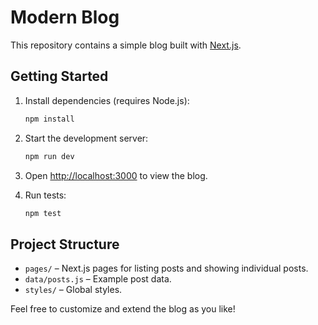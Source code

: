 # Modern Blog

This repository contains a simple blog built with [Next.js](https://nextjs.org/).

## Getting Started

1. Install dependencies (requires Node.js):

   ```bash
   npm install
   ```

2. Start the development server:

   ```bash
   npm run dev
   ```

3. Open [http://localhost:3000](http://localhost:3000) to view the blog.

4. Run tests:

   ```bash
   npm test
   ```

## Project Structure

- `pages/` – Next.js pages for listing posts and showing individual posts.
- `data/posts.js` – Example post data.
- `styles/` – Global styles.

Feel free to customize and extend the blog as you like!
